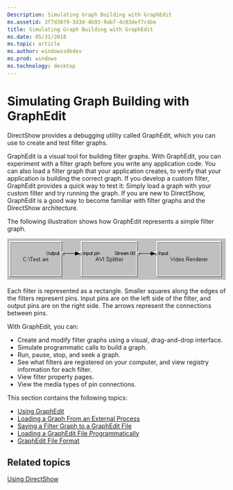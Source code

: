 ```yaml
---
Description: Simulating Graph Building with GraphEdit
ms.assetid: 3f7d3079-3d3d-4b93-9ab7-4c03def7c4be
title: Simulating Graph Building with GraphEdit
ms.date: 05/31/2018
ms.topic: article
ms.author: windowssdkdev
ms.prod: windows
ms.technology: desktop
---
```


# Simulating Graph Building with GraphEdit

DirectShow provides a debugging utility called GraphEdit, which you can use to create and test filter graphs.

GraphEdit is a visual tool for building filter graphs. With GraphEdit, you can experiment with a filter graph before you write any application code. You can also load a filter graph that your application creates, to verify that your application is building the correct graph. If you develop a custom filter, GraphEdit provides a quick way to test it: Simply load a graph with your custom filter and try running the graph. If you are new to DirectShow, GraphEdit is a good way to become familiar with filter graphs and the DirectShow architecture.

The following illustration shows how GraphEdit represents a simple filter graph.

![simple filter graph in graphedit](images/gedit09.png)

Each filter is represented as a rectangle. Smaller squares along the edges of the filters represent pins. Input pins are on the left side of the filter, and output pins are on the right side. The arrows represent the connections between pins.

With GraphEdit, you can:

-   Create and modify filter graphs using a visual, drag-and-drop interface.
-   Simulate programmatic calls to build a graph.
-   Run, pause, stop, and seek a graph.
-   See what filters are registered on your computer, and view registry information for each filter.
-   View filter property pages.
-   View the media types of pin connections.

This section contains the following topics:

-   [Using GraphEdit](using-graphedit.md)
-   [Loading a Graph From an External Process](loading-a-graph-from-an-external-process.md)
-   [Saving a Filter Graph to a GraphEdit File](saving-a-filter-graph-to-a-graphedit-file.md)
-   [Loading a GraphEdit File Programmatically](loading-a-graphedit-file-programmatically.md)
-   [GraphEdit File Format](graphedit-file-format.md)

## Related topics

<dl> <dt>

[Using DirectShow](using-directshow.md)
</dt> </dl>

 

 



